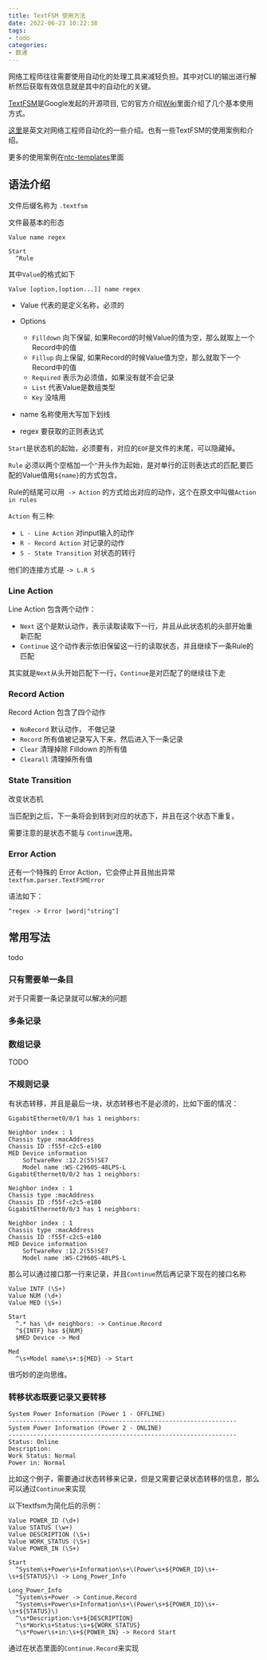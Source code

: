 ```yaml
---
title: TextFSM 使用方法
date: 2022-06-23 10:22:38
tags:
- todo
categories:
- 数通
---
```


网络工程师往往需要使用自动化的处理工具来减轻负担。其中对CLI的输出进行解析然后获取有效信息就是其中的自动化的关键。

[TextFSM](https://github.com/google/textfsm)是Google发起的开源项目, 它的官方介绍[Wiki](https://github.com/google/textfsm/wiki)里面介绍了几个基本使用方式。

[这里](https://pyneng.readthedocs.io/en/latest/book/21_textfsm/textfsm_examples.html)是英文对网络工程师自动化的一些介绍。也有一些TextFSM的使用案例和介绍。


更多的使用案例在[ntc-templates](https://github.com/Elinpf/ntc-templates)里面

## 语法介绍

文件后缀名称为 `.textfsm`

文件最基本的形态

```
Value name regex

Start
  ^Rule
```


其中`Value`的格式如下

```
Value [option,[option...]] name regex
```

- Value 代表的是定义名称，必须的
- Options
  - `Filldown` 向下保留, 如果Record的时候Value的值为空，那么就取上一个Record中的值
  - `Fillup` 向上保留, 如果Record的时候Value值为空，那么就取下一个Record中的值
  - `Required` 表示为必须值，如果没有就不会记录
  - `List` 代表Value是数组类型
  - `Key` 没啥用

- name 名称使用大写加下划线
- regex 要获取的正则表达式

`Start`是状态机的起始，必须要有，对应的`EOF`是文件的末尾，可以隐藏掉。

`Rule` 必须以两个空格加一个`^`开头作为起始，是对单行的正则表达式的匹配,要匹配的Value值用`${name}`的方式包含。

Rule的结尾可以用` -> Action` 的方式给出对应的动作，这个在原文中叫做`Action in rules`

`Action` 有三种:
- `L - Line Action` 对input输入的动作
- `R - Record Action`  对记录的动作
- `S - State Transition` 对状态的转行

他们的连接方式是 `-> L.R S`

### Line Action

Line Action 包含两个动作：

- `Next`  这个是默认动作，表示读取读取下一行，并且从此状态机的头部开始重新匹配
- `Continue`  这个动作表示依旧保留这一行的读取状态，并且继续下一条Rule的匹配

其实就是`Next`从头开始匹配下一行，`Continue`是对匹配了的继续往下走

### Record Action

Record Action 包含了四个动作

- `NoRecord` 默认动作， 不做记录
- `Record` 所有值被记录写入下来，然后进入下一条记录
- `Clear` 清理掉除 Filldown 的所有值
- `Clearall` 清理掉所有值

### State Transition

改变状态机

当匹配到之后，下一条将会到转到对应的状态下，并且在这个状态下重复。

需要注意的是状态不能与 `Continue`连用。

### Error Action

还有一个特殊的 Error Action，它会停止并且抛出异常`textfsm.parser.TextFSMError`

语法如下：

```
^regex -> Error [word|"string"]
```


## 常用写法

todo

### 只有需要单一条目

对于只需要一条记录就可以解决的问题


### 多条记录

### 数组记录

TODO

### 不规则记录

有状态转移，并且是最后一块，状态转移也不是必须的，比如下面的情况：

```text
GigabitEthernet0/0/1 has 1 neighbors:

Neighbor index : 1
Chassis type :macAddress
Chassis ID :f55f-c2c5-e180
MED Device information
    SoftwareRev :12.2(55)SE7
    Model name :WS-C2960S-48LPS-L
GigabitEthernet0/0/2 has 1 neighbors:

Neighbor index : 1
Chassis type :macAddress
Chassis ID :f55f-c2c5-e180
GigabitEthernet0/0/3 has 1 neighbors:

Neighbor index : 1
Chassis type :macAddress
Chassis ID :f55f-c2c5-e180
MED Device information
    SoftwareRev :12.2(55)SE7
    Model name :WS-C2960S-48LPS-L
```

那么可以通过接口那一行来记录，并且`Continue`然后再记录下现在的接口名称

```textfsm
Value INTF (\S+)
Value NUM (\d+)
Value MED (\S+)

Start
  ^.* has \d+ neighbors: -> Continue.Record
  ^${INTF} has ${NUM}
  $MED Device -> Med

Med
  ^\s+Model name\s+:${MED} -> Start
```

很巧妙的逆向思维。

### 转移状态既要记录又要转移

```text
System Power Information (Power 1 - OFFLINE)
----------------------------------------------------------------
System Power Information (Power 2 - ONLINE)
----------------------------------------------------------------
Status: Online
Description:
Work Status: Normal
Power in: Normal
```

比如这个例子，需要通过状态转移来记录，但是又需要记录状态转移的信息，那么可以通过`Continue`来实现

以下textfsm为简化后的示例：

```textfsm
Value POWER_ID (\d+)
Value STATUS (\w+)
Value DESCRIPTION (\S+)
Value WORK_STATUS (\S+)
Value POWER_IN (\S+)

Start
  ^System\s+Power\s+Information\s+\(Power\s+${POWER_ID}\s+-\s+${STATUS}\) -> Long_Power_Info

Long_Power_Info
  ^System\s+Power -> Continue.Record
  ^System\s+Power\s+Information\s+\(Power\s+${POWER_ID}\s+-\s+${STATUS}\)
  ^\s*Description:\s+${DESCRIPTION}
  ^\s*Work\s+Status:\s+${WORK_STATUS}
  ^\s*Power\s+in:\s+${POWER_IN} -> Record Start
```
通过在状态里面的`Continue.Record`来实现